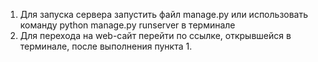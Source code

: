 1. Для запуска сервера запустить файл manage.py или использовать команду python manage.py runserver в терминале
2. Для перехода на web-сайт перейти по ссылке, открывшейся в терминале, после выполнения пункта 1.
